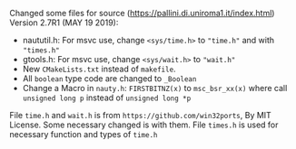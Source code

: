Changed some files for source (https://pallini.di.uniroma1.it/index.html) Version 2.7R1 (MAY 19 2019):
- naututil.h:
    For msvc use, change `<sys/time.h>` to `"time.h"` and with `"times.h"`
- gtools.h:
    For msvc use, change `<sys/wait.h>` to `"wait.h"`
- New `CMakeLists.txt` instead of `makefile`.
- All `boolean` type code are changed to `_Boolean`
- Change a Macro in `nauty.h`:
    `FIRSTBITNZ(x)` to `msc_bsr_xx(x)` where call `unsigned long p` instead of `unsigned long *p`

File `time.h` and `wait.h` is from `https://github.com/win32ports`, By MIT License. Some necessary changed is with them.
File `times.h` is used for necessary function and types of `time.h`
